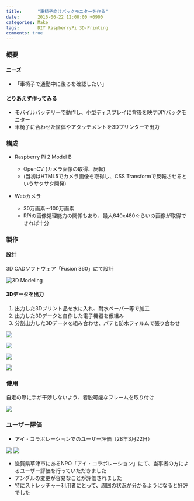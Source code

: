 ```yaml
---
title:      "車椅子向けバックモニターを作る"
date:       2016-06-22 12:00:00 +0900
categories: Make
tags:       DIY RaspberryPi 3D-Printing
comments: true
---
```


### 概要

#### ニーズ
* 「車椅子で通勤中に後ろを確認したい」

#### とりあえず作ってみる
* モバイルバッテリーで動作し、小型ディスプレイに背後を映すDIYバックモニター
* 車椅子に合わせた筐体やアタッチメントを3Dプリンターで出力

### 構成

* Raspberry Pi 2 Model B
  * OpenCV (カメラ画像の取得、反転)
  * (当初はHTML5でカメラ画像を取得し、CSS Transformで反転させるというサクサク開発)

* Webカメラ
  * 30万画素〜100万画素
  * RPiの画像処理能力の関係もあり、最大640x480ぐらいの画像が取得できれば十分

### 製作

#### 設計

3D CADソフトウェア「Fusion 360」にて設計

![3D Modeling](/assets/2016-06-22/1.jpg)

#### 3Dデータを出力

1. 出力した3Dプリント品を水に入れ、耐水ペーパー等で加工
2. 出力した3Dデータと自作した電子機器を仮組み
3. 分割出力した3Dデータを組み合わせ、パテと防水フィルムで張り合わせ

![](/assets/2016-06-22/3.jpg)

![](/assets/2016-06-22/4.jpg)

![](/assets/2016-06-22/5.jpg)

![](/assets/2016-06-22/6.jpg)


### 使用

自走の際に手が干渉しないよう、着脱可能なフレームを取り付け

![](/assets/2016-06-22/9.png)

### ユーザー評価

* アイ・コラボレーションでのユーザー評価（28年3月22日）

![](/assets/2016-06-22/13.png)
![](/assets/2016-06-22/14.png)

* 滋賀県草津市にあるNPO「アイ・コラボレーション」にて、当事者の方によるユーザー評価を行っていただきました
* アングルの変更が容易なことが評価されました
* 特にストレッチャー利用者にとって、周囲の状況が分かるようになると好評でした